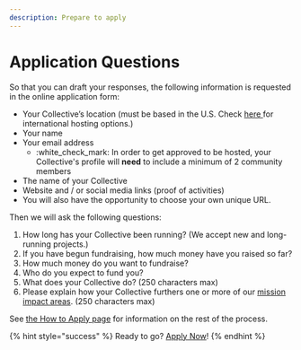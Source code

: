 ```yaml
---
description: Prepare to apply
---
```


# Application Questions

So that you can draft your responses, the following information is requested in the online application form:

* Your Collective’s location (must be based in the U.S. Check [here ](https://www.opencollective.com/hosts)for international hosting options.)
* Your name
* Your email address
  * :white\_check\_mark: In order to get approved to be hosted, your Collective's profile will **need** to include a minimum of 2 community members
* The name of your Collective
* Website and / or social media links (proof of activities)
* You will also have the opportunity to choose your own unique URL.

Then we will ask the following questions:

1. How long has your Collective been running? (We accept new and long-running projects.)
2. If you have begun fundraising, how much money have you raised so far?
3. How much money do you want to fundraise?
4. Who do you expect to fund you?&#x20;
5. What does your Collective do? (250 characters max)
6. Please explain how your Collective furthers one or more of our [mission impact areas](../../about/mission-and-values.md#our-missions-impact-areas). (250 characters max)

See [the How to Apply page](./) for information on the rest of the process.

{% hint style="success" %}
Ready to go? [Apply Now](https://www.opencollective.com/foundation/apply)!
{% endhint %}
